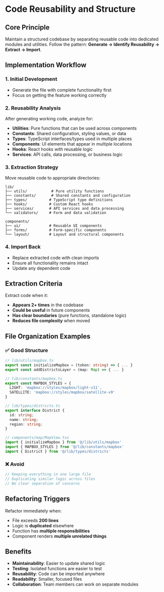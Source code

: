 # Code Reusability and Structure

## Core Principle
Maintain a structured codebase by separating reusable code into dedicated modules and utilities. Follow the pattern: **Generate → Identify Reusability → Extract → Import**.

## Implementation Workflow

### 1. Initial Development
- Generate the file with complete functionality first
- Focus on getting the feature working correctly

### 2. Reusability Analysis
After generating working code, analyze for:
- **Utilities**: Pure functions that can be used across components
- **Constants**: Shared configuration, styling values, or data
- **Types**: TypeScript interfaces/types used in multiple places
- **Components**: UI elements that appear in multiple locations
- **Hooks**: React hooks with reusable logic
- **Services**: API calls, data processing, or business logic

### 3. Extraction Strategy
Move reusable code to appropriate directories:

```
lib/
├── utils/           # Pure utility functions
├── constants/       # Shared constants and configuration
├── types/          # TypeScript type definitions
├── hooks/          # Custom React hooks
├── services/       # API services and data processing
└── validators/     # Form and data validation

components/
├── ui/             # Reusable UI components
├── forms/          # Form-specific components
└── layout/         # Layout and structural components
```

### 4. Import Back
- Replace extracted code with clean imports
- Ensure all functionality remains intact
- Update any dependent code

## Extraction Criteria

Extract code when it:
- **Appears 2+ times** in the codebase
- **Could be useful** in future components
- **Has clear boundaries** (pure functions, standalone logic)
- **Reduces file complexity** when moved

## File Organization Examples

### ✅ Good Structure
```typescript
// lib/utils/mapbox.ts
export const initializeMapbox = (token: string) => { ... }
export const addDistrictsLayer = (map: Map) => { ... }

// lib/constants/mapbox.ts
export const MAPBOX_STYLES = {
  LIGHT: 'mapbox://styles/mapbox/light-v11',
  SATELLITE: 'mapbox://styles/mapbox/satellite-v9'
}

// lib/types/districts.ts
export interface District {
  id: string;
  name: string;
  region: string;
}

// components/map/MapView.tsx
import { initializeMapbox } from '@/lib/utils/mapbox'
import { MAPBOX_STYLES } from '@/lib/constants/mapbox'
import { District } from '@/lib/types/districts'
```

### ❌ Avoid
```typescript
// Keeping everything in one large file
// Duplicating similar logic across files
// No clear separation of concerns
```

## Refactoring Triggers

Refactor immediately when:
- File exceeds **200 lines**
- Logic is **duplicated** elsewhere
- Function has **multiple responsibilities**
- Component renders **multiple unrelated things**

## Benefits
- **Maintainability**: Easier to update shared logic
- **Testing**: Isolated functions are easier to test
- **Reusability**: Code can be imported anywhere
- **Readability**: Smaller, focused files
- **Collaboration**: Team members can work on separate modules 